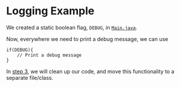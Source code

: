 # Logging Example

We created a static boolean flag, `DEBUG`, in [`Main.java`](src/csc301/loggingExample/Main.java).      

Now, everywhere we need to print a debug message, we can use
```
if(DEBUG){
    // Print a debug message
}
```

In [step 3](../../tree/step3), we will clean up our code, and move this functionality to a separate file/class.

